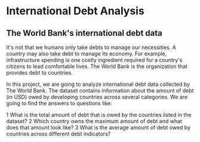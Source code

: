 # International Debt Analysis

## The World Bank's international debt data
It's not that we humans only take debts to manage our necessities. A country may also take debt to manage its economy. For example, infrastructure spending is one costly ingredient required for a country's citizens to lead comfortable lives. The World Bank is the organization that provides debt to countries.

In this project, we are going to analyze international debt data collected by The World Bank. The dataset contains information about the amount of debt (in USD) owed by developing countries across several categories. We are going to find the answers to questions like:

1 What is the total amount of debt that is owed by the countries listed in the dataset?
2 Which country owns the maximum amount of debt and what does that amount look like?
3 What is the average amount of debt owed by countries across different debt indicators?
